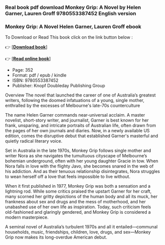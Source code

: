 ### Real book pdf download Monkey Grip: A Novel by Helen Garner, Lauren Groff 9780553387452 English version



### Monkey Grip: A Novel Helen Garner, Lauren Groff ebook

To Download or Read This book click on the link button below :

👉  [**[Download book](http://filesbooks.info/download.php?group=book&from=github.com&id=700344&lnk=1060 "Download book")**]

👉  [**[Read online book](http://filesbooks.info/download.php?group=book&from=github.com&id=700344&lnk=1060 "Read online book")**]





* Page: 352
* Format: pdf / epub / kindle
* ISBN: 9780553387452
* Publisher: Knopf Doubleday Publishing Group





Overview
The novel that launched the career of one of Australia’s greatest writers, following the doomed infatuations of a young, single mother, enthralled by the excesses of Melbourne&#039;s late-70s counterculture
 
 The name Helen Garner commands near-universal acclaim. A master novelist, short-story writer, and journalist, Garner is best known for her frank, unsparing, and intricate portraits of Australian life, often drawn from the pages of her own journals and diaries. Now, in a newly available US edition, comes the disruptive debut that established Garner&#039;s masterful and quietly radical literary voice.
 
 Set in Australia in the late 1970s, Monkey Grip follows single mother and writer Nora as she navigates the tumultuous cityscape of Melbourne’s bohemian underground, often with her young daughter Gracie in tow. When Nora falls in love with the flighty Javo, she becomes snared in the web of his addiction. And as their tenuous relationship disintegrates, Nora struggles to wean herself off a love that feels impossible to live without.
 
 When it first published in 1977, Monkey Grip was both a sensation and a lightning rod. While some critics praised the upstart Garner for her craft, many scorned her gritty depictions of the human body and all its muck, her frankness about sex and drugs and the mess of motherhood, and her unabashed use of her own life as inspiration. Today, such criticism feels old-fashioned and glaringly gendered, and Monkey Grip is considered a modern masterpiece.
 
 A seminal novel of Australia’s turbulent 1970s and all it entailed—communal households, music, friendships, children, love, drugs, and sex—Monkey Grip now makes its long-overdue American debut.



